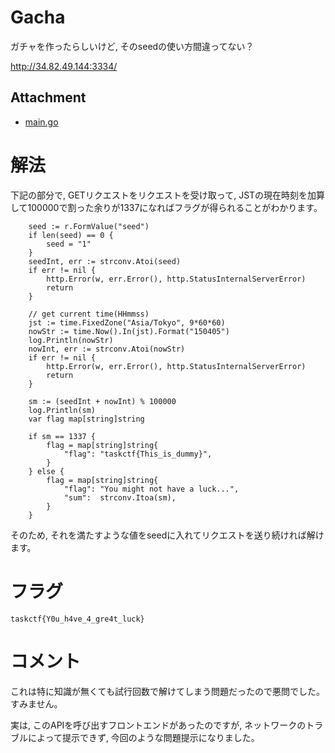 # Gacha
ガチャを作ったらしいけど, そのseedの使い方間違ってない？

http://34.82.49.144:3334/

## Attachment
 - [main.go](main.go)
 
# 解法
下記の部分で, GETリクエストをリクエストを受け取って, JSTの現在時刻を加算して100000で割った余りが1337になればフラグが得られることがわかります。

```
	seed := r.FormValue("seed")
	if len(seed) == 0 {
		seed = "1"
	}
	seedInt, err := strconv.Atoi(seed)
	if err != nil {
		http.Error(w, err.Error(), http.StatusInternalServerError)
		return
	}

	// get current time(HHmmss)
	jst := time.FixedZone("Asia/Tokyo", 9*60*60)
	nowStr := time.Now().In(jst).Format("150405")
	log.Println(nowStr)
	nowInt, err := strconv.Atoi(nowStr)
	if err != nil {
		http.Error(w, err.Error(), http.StatusInternalServerError)
		return
	}

	sm := (seedInt + nowInt) % 100000
	log.Println(sm)
	var flag map[string]string

	if sm == 1337 {
		flag = map[string]string{
			"flag": "taskctf{This_is_dummy}",
		}
	} else {
		flag = map[string]string{
			"flag": "You might not have a luck...",
			"sum":  strconv.Itoa(sm),
		}
	}
```

そのため, それを満たすような値をseedに入れてリクエストを送り続ければ解けます。

# フラグ
`taskctf{Y0u_h4ve_4_gre4t_luck}`

# コメント
これは特に知識が無くても試行回数で解けてしまう問題だったので悪問でした。すみません。  

実は, このAPIを呼び出すフロントエンドがあったのですが, ネットワークのトラブルによって提示できず, 今回のような問題提示になりました。
